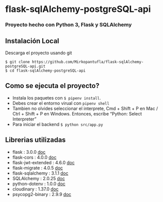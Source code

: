 # flask-sqlAlchemy-postgreSQL-api

### Proyecto hecho con Python 3, Flask y SQLAlchemy

## Instalación Local

Descarga el proyecto usando git
```
$ git clone https://github.com/Mirkopantufla/flask-sqlAlchemy-postgreSQL-api.git
$ cd flask-sqlAlchemy-postgreSQL-api
```

## Como se ejecuta el proyecto?

- Instala los paquetes con `$ pipenv install`.
- Debes crear el entorno virual con `pipenv shell`
- Tambien no olvides seleccionar el interprete, Cmd + Shift + P en Mac / Ctrl + Shift + P en Windows. Entonces, escribe “Python: Select Interpreter”
- Para iniciar el backend `$ python src/app.py`



## Librerias utilizadas
- flask              : 3.0.0  [doc](https://flask.palletsprojects.com/en/3.0.x/)
- flask-cors         : 4.0.0  [doc](https://flask-cors.readthedocs.io/en/latest/)
- flask-jwt-extended : 4.6.0  [doc](https://flask-jwt-extended.readthedocs.io/en/stable/)
- flask-migrate      : 4.0.5  [doc](https://flask-migrate.readthedocs.io/en/latest/)
- flask-sqlalchemy   : 3.1.1  [doc](https://flask-sqlalchemy.palletsprojects.com/en/3.1.x/)
- SQLAlchemy         : 2.0.25 [doc](https://docs.sqlalchemy.org/en/20/)
- python-dotenv      : 1.0.0  [doc](https://pypi.org/project/python-dotenv/)
- cloudinary         : 1.37.0 [doc](https://cloudinary.com/documentation)
- psycopg2-binary    : 2.9.9  [doc](https://www.psycopg.org/docs/)
